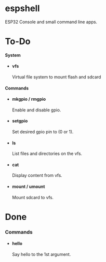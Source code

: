 # espshell

ESP32 Console and small command line apps.

# To-Do

#### System
 - #### vfs 
    Virtual file system to mount flash and sdcard

#### Commands
 - #### mkgpio / rmgpio
    Enable and disable gpio.
 - #### setgpio 
    Set desired gpio pin to (0 or 1).
 - #### ls 
    List files and directories on the vfs.
 - #### cat
    Display content from vfs.
 - #### mount / umount
    Mount sdcard to vfs.

# Done

### Commands
   - #### hello
     Say hello to the 1st argument.